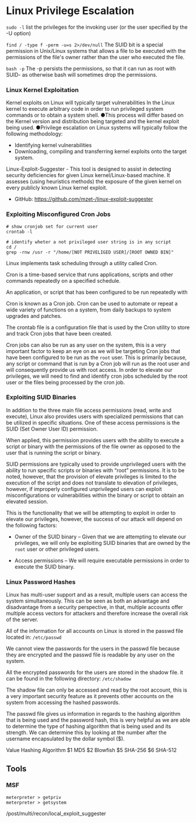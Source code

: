# Linux Privilege Escalation


`sudo -l`
list the privileges for the invoking user (or the user specified by the -U option)

`find / -type f -perm -u=s 2>/dev/null`
The SUID bit is a special permission in Unix/Linux systems that allows a file to be executed with the permissions of the file's owner rather than the user who executed the file.


`bash -p`
The -p persists the permissions, so that it can run as root with SUID- as otherwise bash will sometimes drop the permissions.






### Linux Kernel Exploitation

Kernel exploits on Linux will typically target vulnerabilities In the Linux kernel to execute arbitrary code in order to run privileged system commands or to obtain a system shell.
●This process will differ based on the Kernel version and distribution being targeted and the kernel exploit being used.
●Privilege escalation on Linux systems will typically follow the following methodology:
- Identifying kernel vulnerabilities
- Downloading, compiling and transferring kernel exploits onto the target system.


Linux-Exploit-Suggester - This tool is designed to assist in detecting security deficiencies for given Linux kernel/Linux-based machine. It assesses (using heuristics methods) the exposure of the given kernel on every publicly known Linux kernel exploit.
- GitHub: https://github.com/mzet-/linux-exploit-suggester

















### Exploiting Misconfigured Cron Jobs

```
# show cronjob set for current user
crontab -l

# identify wheter a not privileged user string is in any script
cd /
grep -rnw /usr -r "/home/[NOT PRIVELIGED USER]/[ROOT OWNED BIN]"
```


Linux implements task scheduling through a utility called Cron.

Cron is a time-based service that runs applications, scripts and other commands repeatedly on a specified schedule.

An application, or script that has been configured to be run repeatedly with 

Cron is known as a Cron job. Cron can be used to automate or repeat a wide variety of functions on a system, from daily backups to system upgrades and patches.

The crontab file is a configuration file that is used by the Cron utility to store and track Cron jobs that have been created.



Cron jobs can also be run as any user on the system, this is a very important factor to keep an eye on as we will be targeting Cron jobs that have been configured to be run as the `root` user.
This is primarily because, any script or command that is run by a Cron job will run as the root user and will consequently provide us with root access.
In order to elevate our privileges, we will need to find and identify cron jobs scheduled by the root user or the files being processed by the cron job.











### Exploiting SUID Binaries

In addition to the three main file access permissions (read, write and execute), Linux also provides users with specialized permissions that can be utilized in specific situations. One of these access permissions is the SUID (Set Owner User ID) permission.

When applied, this permission provides users with the ability to execute a script or binary with the permissions of the file owner as opposed to the user that is running the script or binary.

SUID permissions are typically used to provide unprivileged users with the ability to run specific scripts or binaries with “root” permissions. It is to be noted, however, that the provision of elevate privileges is limited to the execution of the script and does not translate to elevation of privileges, however, if improperly configured unprivileged users can exploit misconfigurations or vulnerabilities within the binary or script to obtain an elevated session.



This is the functionality that we will be attempting to exploit in order to elevate our privileges, however, the success of our attack will depend on the following factors:

- Owner of the SUID binary – Given that we are attempting to elevate our privileges, we will only be exploiting SUID binaries that are owned by the `root` user or other privileged users.

- Access permissions – We will require executable permissions in order to execute the SUID binary.














### Linux Password Hashes

Linux has multi-user support and as a result, multiple users can access the system simultaneously. This can be seen as both an advantage and disadvantage from a security perspective, in that, multiple accounts offer multiple access vectors for attackers and therefore increase the overall risk of the server.

All of the information for all accounts on Linux is stored in the passwd file located in: `/etc/passwd`

We cannot view the passwords for the users in the passwd file because they are encrypted and the passwd file is readable by any user on the system.

All the encrypted passwords for the users are stored in the shadow file. it can be found in the following directory: `/etc/shadow`

The shadow file can only be accessed and read by the root account, this is a very important security feature as it prevents other accounts on the system from accessing the hashed passwords.



The passwd file gives us information in regards to the hashing algorithm that is being used and the password hash, this is very helpful as we are able to determine the type of hashing algorithm that is being used and its strength. We can determine this by looking at the number after the username encapsulated by the dollar symbol ($).

Value	Hashing Algorithm
$1		MD5
$2		Blowfish
$5		SHA-256
$6		SHA-512

















## Tools


### MSF

```
meterpreter > getpriv
meterpreter > getsystem

```


/post/multi/recon/local_exploit_suggester


